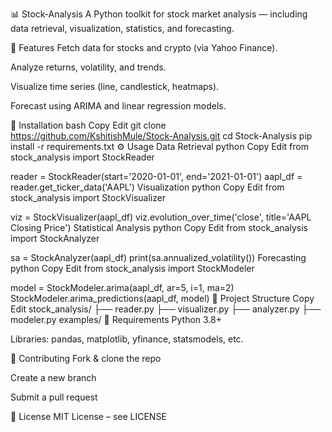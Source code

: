 📊 Stock‑Analysis
A Python toolkit for stock market analysis — including data retrieval, visualization, statistics, and forecasting.

🔧 Features
Fetch data for stocks and crypto (via Yahoo Finance).

Analyze returns, volatility, and trends.

Visualize time series (line, candlestick, heatmaps).

Forecast using ARIMA and linear regression models.

🚀 Installation
bash
Copy
Edit
git clone https://github.com/KshitishMule/Stock-Analysis.git
cd Stock-Analysis
pip install -r requirements.txt
⚙️ Usage
Data Retrieval
python
Copy
Edit
from stock_analysis import StockReader

reader = StockReader(start='2020-01-01', end='2021-01-01')
aapl_df = reader.get_ticker_data('AAPL')
Visualization
python
Copy
Edit
from stock_analysis import StockVisualizer

viz = StockVisualizer(aapl_df)
viz.evolution_over_time('close', title='AAPL Closing Price')
Statistical Analysis
python
Copy
Edit
from stock_analysis import StockAnalyzer

sa = StockAnalyzer(aapl_df)
print(sa.annualized_volatility())
Forecasting
python
Copy
Edit
from stock_analysis import StockModeler

model = StockModeler.arima(aapl_df, ar=5, i=1, ma=2)
StockModeler.arima_predictions(aapl_df, model)
📁 Project Structure
Copy
Edit
stock_analysis/
├── reader.py
├── visualizer.py
├── analyzer.py
├── modeler.py
examples/
📎 Requirements
Python 3.8+

Libraries: pandas, matplotlib, yfinance, statsmodels, etc.

🤝 Contributing
Fork & clone the repo

Create a new branch

Submit a pull request

📄 License
MIT License – see LICENSE
